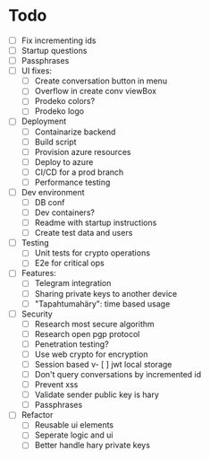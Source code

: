 # Todo

- [ ] Fix incrementing ids
- [ ] Startup questions
- [ ] Passphrases
- [ ] UI fixes:
  - [ ] Create conversation button in menu
  - [ ] Overflow in create conv viewBox
  - [ ] Prodeko colors?
  - [ ] Prodeko logo
- [ ] Deployment
  - [ ] Containarize backend
  - [ ] Build script
  - [ ] Provision azure resources
  - [ ] Deploy to azure
  - [ ] CI/CD for a prod branch
  - [ ] Performance testing
- [ ] Dev environment
  - [ ] DB conf
  - [ ] Dev containers?
  - [ ] Readme with startup instructions
  - [ ] Create test data and users
- [ ] Testing
  - [ ] Unit tests for crypto operations
  - [ ] E2e for critical ops
- [ ] Features:
  - [ ] Telegram integration
  - [ ] Sharing private keys to another device
  - [ ] "Tapahtumahäry": time based usage
- [ ] Security
  - [ ] Research most secure algorithm
  - [ ] Research open pgp protocol
  - [ ] Penetration testing?
  - [ ] Use web crypto for encryption
  - [ ] Session based v- [ ] jwt local storage
  - [ ] Don't query conversations by incremented id
  - [ ] Prevent xss
  - [ ] Validate sender public key is hary
  - [ ] Passphrases
- [ ] Refactor
  - [ ] Reusable ui elements
  - [ ] Seperate logic and ui
  - [ ] Better handle hary private keys
